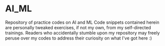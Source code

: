 # AI_ML
Repository of practice codes on AI and ML 
Code snippets contained herein are personally tweaked exercises, if not my own, from my self-directed trainings. Readers who accidentally stumble upon my repository may freely peruse over my codes to address their curiosity on what I've got here :)
